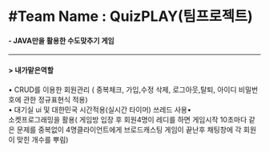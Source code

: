 #Team Name : QuizPLAY(팀프로젝트)
===================
#### - JAVA만을 활용한 수도맞추기 게임 
------------------
#### > 내가맡은역할

• CRUD를 이용한 회원관리 ( 중복체크, 가입,수정 삭제, 로그아웃,탈퇴, 아이디 비밀번호에 관한 정규표현식 적용)   
• 대기실 ui 및 대한민국 시간적용(실시간 타이머) 쓰레드 사용•   
소켓프로그래밍을 활용( 게임방 입장 후 회원4명이 레디를 하면 게임시작 10초마다 같은 문제를 중복없이 4명클라이언트에게 브로드캐스팅 게임이 끝난후 채팅창에 각 회원이 맞힌 개수를 뿌림)
